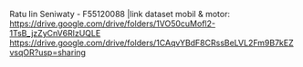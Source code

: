 Ratu Iin Seniwaty - F55120088 |link dataset mobil & motor: https://drive.google.com/drive/folders/1VO50cuMofl2-1TsB_jzZyCnV6RlzUQLE https://drive.google.com/drive/folders/1CAqvYBdF8CRssBeLVL2Fm9B7kEZvsqOR?usp=sharing
